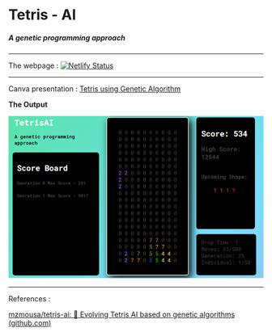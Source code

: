 # Tetris - AI

##### A genetic programming approach

---

The webpage : [![Netlify Status](https://api.netlify.com/api/v1/badges/159f0214-1d34-436d-85a3-1665dcd97786/deploy-status)](https://app.netlify.com/sites/tetrisaigenetic/deploys)

---

Canva presentation : [Tetris using Genetic Algorithm](https://www.canva.com/design/DAEbv0ykjCQ/ABijB8treO99pFlVy9IfrA/view?utm_content=DAEbv0ykjCQ&utm_campaign=designshare&utm_medium=link&utm_source=publishpresent)

**The Output**

![Output](/assets/output.png)

---

References :

[mzmousa/tetris-ai: 🐒 Evolving Tetris AI based on genetic algorithms (github.com)](https://github.com/mzmousa/tetris-ai)
